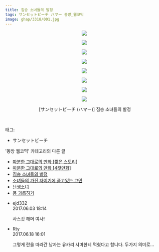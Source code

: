```yaml
---
title: 짐승 소녀들의 발정
tags: サンセットビーチ ハマー 동방_웹코믹
image: ghap/3318/001.jpg
---
```

<div class="article">
<p style="text-align: center; clear: none; float: none;"><img src="{{ site.nasurl }}/ghap/3318/001.jpg"/></p>
<p style="text-align: center; clear: none; float: none;"><img src="{{ site.nasurl }}/ghap/3318/002.jpg"/></p>
<p style="text-align: center; clear: none; float: none;"><img src="{{ site.nasurl }}/ghap/3318/003.jpg"/></p>
<p style="text-align: center; clear: none; float: none;"><img src="{{ site.nasurl }}/ghap/3318/004.jpg"/></p>
<p style="text-align: center; clear: none; float: none;"><img src="{{ site.nasurl }}/ghap/3318/005.jpg"/></p>
<p style="text-align: center; clear: none; float: none;"><img src="{{ site.nasurl }}/ghap/3318/006.jpg"/></p>
<p style="text-align: center; clear: none; float: none;"><img src="{{ site.nasurl }}/ghap/3318/007.jpg"/></p>
<p style="text-align: center; clear: none; float: none;"><img src="{{ site.nasurl }}/ghap/3318/008.jpg"/></p>
<p style="text-align: center; clear: none; float: none;"> [サンセットビーチ (ハマー)] 짐승 소녀들의 발정</p>
<p><br/></p>
</div><div class="tagTrail">
<p>태그: </p>
<ul>
<li>サンセットビーチ</li>
</ul>
</div><div class="another">
<p>'동방 웹코믹' 카테고리의 다른 글</p>
<ul>
<li><a href="/2017-06-06-ghap_3334">따분한 그대로의 만화 [짧은 스토리]</a></li>
<li><a href="/2017-06-06-ghap_3333">따분한 그대로의 만화 [4컷만화]</a></li>
<li><a href="/2017-05-31-ghap_3318">짐승 소녀들의 발정</a></li>
<li><a href="/2017-05-31-ghap_3317">소녀들의 가진 자이기에 품고있는 고민</a></li>
<li><a href="/2017-05-31-ghap_3316">난생소녀</a></li>
<li><a href="/2017-05-25-ghap_3310">묭 괴롭히기</a></li>
</ul>
</div><div class="cb_module cb_fluid">
<div class="cb_wrt cb_profile">
<div class="comment">
<ul>
<li class="cb_thumb_off" id="comment15005153">
<div class="cb_comment_area">
<div class="cb_info_area">
<div class="cb_section">
<span class="cb_nick_name">ejd332</span>
</div>
<div class="cb_section">
<span class="cb_date">2017.06.03 18:14 </span>
</div>
</div>
<div class="cb_dsc_comment">
<p class="cb_dsc">
											사스갓 해머 여사!
										</p>
</div>
</div></li>
<li class="cb_thumb_off" id="comment15016519">
<div class="cb_comment_area">
<div class="cb_info_area">
<div class="cb_section">
<span class="cb_nick_name">Rty</span>
</div>
<div class="cb_section">
<span class="cb_date">2017.06.18 16:01 </span>
</div>
</div>
<div class="cb_dsc_comment">
<p class="cb_dsc">
											그렇게 란을 따라간 남자는 유카리 샤마한테 먹혔다고 합니다. 두가지 의미로...
										</p>
</div>
</div></li>
</ul>
</div>
</div><!-- commentList close -->
</div>